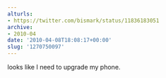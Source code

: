 ```yaml
---
alturls:
- https://twitter.com/bismark/status/11836183051
archive:
- 2010-04
date: '2010-04-08T18:08:17+00:00'
slug: '1270750097'
---
```


looks like I need to upgrade my phone.


